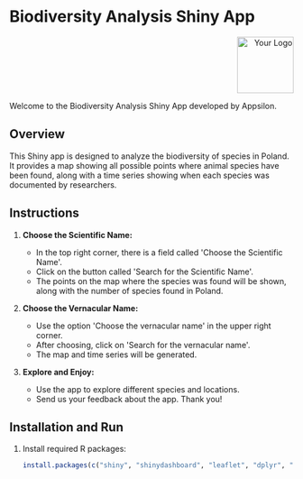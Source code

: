 # Biodiversity Analysis Shiny App

<div align="right">
  <img src="/img/logo.png" alt="Your Logo" width="100">
</div>

Welcome to the Biodiversity Analysis Shiny App developed by Appsilon.

## Overview

This Shiny app is designed to analyze the biodiversity of species in Poland. It provides a map showing all possible points where animal species have been found, along with a time series showing when each species was documented by researchers.

## Instructions

1. **Choose the Scientific Name:**
   - In the top right corner, there is a field called 'Choose the Scientific Name'.
   - Click on the button called 'Search for the Scientific Name'.
   - The points on the map where the species was found will be shown, along with the number of species found in Poland.

2. **Choose the Vernacular Name:**
   - Use the option 'Choose the vernacular name' in the upper right corner.
   - After choosing, click on 'Search for the vernacular name'.
   - The map and time series will be generated.

3. **Explore and Enjoy:**
   - Use the app to explore different species and locations.
   - Send us your feedback about the app. Thank you!

## Installation and Run

1. Install required R packages:

   ```R
   install.packages(c("shiny", "shinydashboard", "leaflet", "dplyr", "plotly", "shinyjs", "fresh"))
